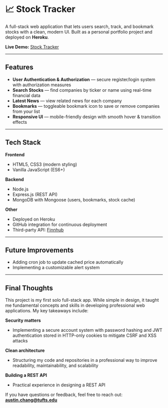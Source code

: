 # 📈 Stock Tracker  

A full-stack web application that lets users search, track, and bookmark stocks with a clean, modern UI. Built as a personal portfolio project and deployed on **Heroku**.  

**Live Demo:** [Stock Tracker](https://stock-tracker-c22a275617c8.herokuapp.com)  

---

## Features  

- **User Authentication & Authorization** — secure register/login system with authorization measures
- **Search Stocks** — find companies by ticker or name using real-time financial data
- **Latest News** — view related news for each company
- **Bookmarks** — toggleable bookmark icon to save or remove companies from your list  
- **Responsive UI** — mobile-friendly design with smooth hover & transition effects  

---

## Tech Stack  

**Frontend**  
- HTML5, CSS3 (modern styling)  
- Vanilla JavaScript (ES6+)  

**Backend**  
- Node.js
- Express.js (REST API)  
- MongoDB with Mongoose (users, bookmarks, stock cache)  

**Other**  
- Deployed on Heroku  
- GitHub integration for continuous deployment  
- Third-party API: [Finnhub](https://finnhub.io)

---
## Future Improvements

- Adding cron job to update cached price automatically
- Implementing a customizable alert system
  
---
## Final Thoughts

This project is my first solo full-stack app. While simple in design, it taught me fundamental concepts and skills in developing professional web applications. My key takeaways include:

**Security matters**
  - Implementing a secure account system with password hashing and JWT authentication stored in HTTP-only cookies to mitigate CSRF and XSS attacks
    
**Clean architecture**
  - Structuring my code and repositories in a professional way to improve readability, maintainability, and scalability
    
**Building a REST API**
  - Practical experience in designing a REST API

If you have questions or feedback, feel free to reach out: **austin.chang@tufts.edu**
